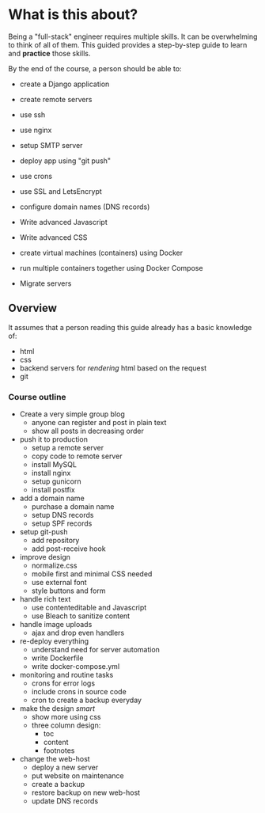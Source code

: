 # What is this about?

Being a "full-stack" engineer requires multiple skills. It can be overwhelming to think of all of them. This guided provides a step-by-step guide to learn and **practice** those skills.

By the end of the course, a person should be able to:

- create a Django application
- create remote servers 
- use ssh
- use nginx
- setup SMTP server
- deploy app using "git push"
- use crons
- use SSL and LetsEncrypt
- configure domain names (DNS records)

- Write advanced Javascript
- Write advanced CSS

- create virtual machines (containers) using Docker
- run multiple containers together using Docker Compose

- Migrate servers


## Overview

It assumes that a person reading this guide already has a basic knowledge of:

- html
- css
- backend servers for *rendering* html based on the request
- git


### Course outline

- Create a very simple group blog
    - anyone can register and post in plain text
    - show all posts in decreasing order
- push it to production
    - setup a remote server
    - copy code to remote server
    - install MySQL
    - install nginx
    - setup gunicorn
    - install postfix
- add a domain name
    - purchase a domain name
    - setup DNS records
    - setup SPF records
- setup git-push
    - add repository
    - add post-receive hook
- improve design
    - normalize.css
    - mobile first and minimal CSS needed
    - use external font
    - style buttons and form
- handle rich text
    - use contenteditable and Javascript
    - use Bleach to sanitize content
- handle image uploads
    - ajax and drop even handlers
- re-deploy everything
    - understand need for server automation
    - write Dockerfile
    - write docker-compose.yml
- monitoring and routine tasks
    - crons for error logs
    - include crons in source code
    - cron to create a backup everyday
- make the design *smart*
    - show more using css
    - three column design:
        - toc
        - content
        - footnotes
- change the web-host
    - deploy a new server
    - put website on maintenance
    - create a backup
    - restore backup on new web-host
    - update DNS records
